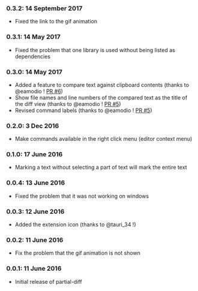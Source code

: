 
### 0.3.2: 14 September 2017

* Fixed the link to the gif animation

### 0.3.1: 14 May 2017

* Fixed the problem that one library is used without being listed as dependencies

### 0.3.0: 14 May 2017

* Added a feature to compare text against clipboard contents (thanks to @eamodio ! [PR #6](https://github.com/ryu1kn/vscode-partial-diff/pull/6))
* Show file names and line numbers of the compared text as the title of the diff view (thanks to @eamodio ! [PR #5](https://github.com/ryu1kn/vscode-partial-diff/pull/5))
* Revised command labels (thanks to @eamodio ! [PR #5](https://github.com/ryu1kn/vscode-partial-diff/pull/5))

### 0.2.0: 3 Dec 2016

* Make commands available in the right click menu (editor context menu)

### 0.1.0: 17 June 2016

* Marking a text without selecting a part of text will mark the entire text

### 0.0.4: 13 June 2016

* Fixed the problem that it was not working on windows

### 0.0.3: 12 June 2016

* Added the extension icon (thanks to @tauri_34 !)

### 0.0.2: 11 June 2016

* Fix the problem that the gif animation is not shown

### 0.0.1: 11 June 2016

* Initial release of partial-diff
